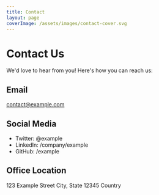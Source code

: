 ```yaml
---
title: Contact
layout: page
coverImage: /assets/images/contact-cover.svg
---
```


# Contact Us

We'd love to hear from you! Here's how you can reach us:

## Email
contact@example.com

## Social Media
- Twitter: @example
- LinkedIn: /company/example
- GitHub: /example

## Office Location
123 Example Street
City, State 12345
Country 